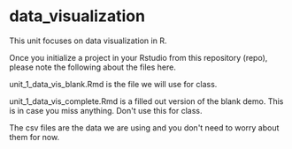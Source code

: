 # data_visualization
This unit focuses on data visualization in R. 

Once you initialize a project in your Rstudio from this repository (repo), please note the following about the files here.

unit_1_data_vis_blank.Rmd is the file we will use for class.

unit_1_data_vis_complete.Rmd is a filled out version of the blank demo. This is in case you miss anything. Don't use this for class.

The csv files are the data we are using and you don't need to worry about them for now.
